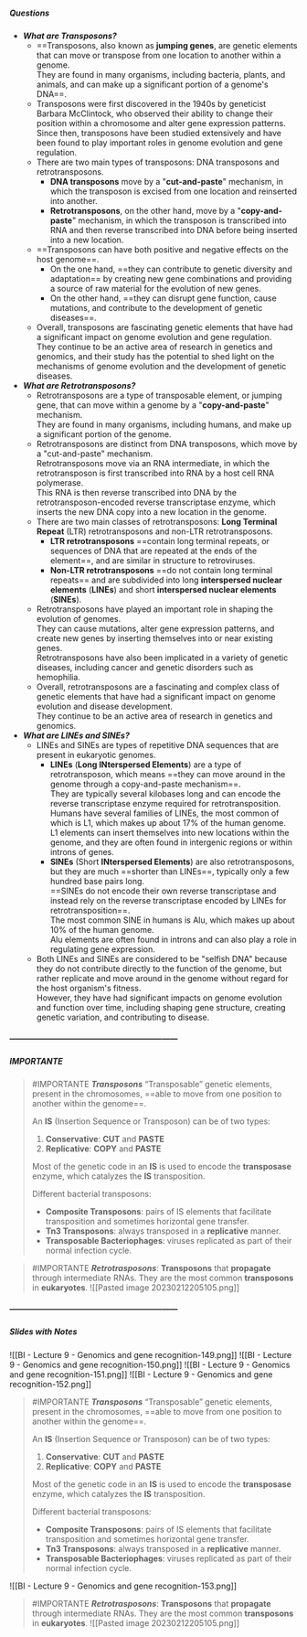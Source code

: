##### Questions
- ***What are Transposons?***
	- ==Transposons, also known as **jumping genes**, are genetic elements that can move or transpose from one location to another within a genome. <br>They are found in many organisms, including bacteria, plants, and animals, and can make up a significant portion of a genome's DNA==.
	- Transposons were first discovered in the 1940s by geneticist Barbara McClintock, who observed their ability to change their position within a chromosome and alter gene expression patterns. <br>Since then, transposons have been studied extensively and have been found to play important roles in genome evolution and gene regulation.
	- There are two main types of transposons: DNA transposons and retrotransposons. 
		- **DNA transposons** move by a "**cut-and-paste**" mechanism, in which the transposon is excised from one location and reinserted into another. 
		- **Retrotransposons**, on the other hand, move by a "**copy-and-paste**" mechanism, in which the transposon is transcribed into RNA and then reverse transcribed into DNA before being inserted into a new location.
	- ==Transposons can have both positive and negative effects on the host genome==. 
		- On the one hand, ==they can contribute to genetic diversity and adaptation== by creating new gene combinations and providing a source of raw material for the evolution of new genes. 
		- On the other hand, ==they can disrupt gene function, cause mutations, and contribute to the development of genetic diseases==.
	- Overall, transposons are fascinating genetic elements that have had a significant impact on genome evolution and gene regulation. <br>They continue to be an active area of research in genetics and genomics, and their study has the potential to shed light on the mechanisms of genome evolution and the development of genetic diseases.
- ***What are Retrotransposons?***
	- Retrotransposons are a type of transposable element, or jumping gene, that can move within a genome by a "**copy-and-paste**" mechanism. <br>They are found in many organisms, including humans, and make up a significant portion of the genome.
	- Retrotransposons are distinct from DNA transposons, which move by a "cut-and-paste" mechanism. <br>Retrotransposons move via an RNA intermediate, in which the retrotransposon is first transcribed into RNA by a host cell RNA polymerase. <br>This RNA is then reverse transcribed into DNA by the retrotransposon-encoded reverse transcriptase enzyme, which inserts the new DNA copy into a new location in the genome.
	- There are two main classes of retrotransposons: **Long Terminal Repeat** (LTR) retrotransposons and non-LTR retrotransposons. 
		- **LTR retrotransposons** ==contain long terminal repeats, or sequences of DNA that are repeated at the ends of the element==, and are similar in structure to retroviruses. 
		- **Non-LTR retrotransposons** ==do not contain long terminal repeats== and are subdivided into long **interspersed nuclear elements** (**LINEs**) and short **interspersed nuclear elements** (**SINEs**).
	- Retrotransposons have played an important role in shaping the evolution of genomes. <br>They can cause mutations, alter gene expression patterns, and create new genes by inserting themselves into or near existing genes. <br>Retrotransposons have also been implicated in a variety of genetic diseases, including cancer and genetic disorders such as hemophilia.
	- Overall, retrotransposons are a fascinating and complex class of genetic elements that have had a significant impact on genome evolution and disease development. <br>They continue to be an active area of research in genetics and genomics.
- ***What are LINEs and SINEs?***
	- LINEs and SINEs are types of repetitive DNA sequences that are present in eukaryotic genomes.
		- **LINEs** (**Long INterspersed Elements**) are a type of retrotransposon, which means ==they can move around in the genome through a copy-and-paste mechanism==. <br>They are typically several kilobases long and can encode the reverse transcriptase enzyme required for retrotransposition. <br>Humans have several families of LINEs, the most common of which is L1, which makes up about 17% of the human genome. <br>L1 elements can insert themselves into new locations within the genome, and they are often found in intergenic regions or within introns of genes.
		- **SINEs** (Short **INterspersed Elements**) are also retrotransposons, but they are much ==shorter than LINEs==, typically only a few hundred base pairs long.<br> ==SINEs do not encode their own reverse transcriptase and instead rely on the reverse transcriptase encoded by LINEs for retrotransposition==. <br>The most common SINE in humans is Alu, which makes up about 10% of the human genome. <br>Alu elements are often found in introns and can also play a role in regulating gene expression.
	- Both LINEs and SINEs are considered to be "selfish DNA" because they do not contribute directly to the function of the genome, but rather replicate and move around in the genome without regard for the host organism's fitness. <br>However, they have had significant impacts on genome evolution and function over time, including shaping gene structure, creating genetic variation, and contributing to disease.

##### —————————————————————
##### IMPORTANTE

> #IMPORTANTE ***Transposons***
> “Transposable” genetic elements, present in the chromosomes, ==able to move from one position to another within the genome==.
> 
> An **IS** (Insertion Sequence or Transposon) can be of two types:
> 1. **Conservative**: **CUT** and **PASTE**
> 2. **Replicative**: **COPY** and **PASTE**
> 
> Most of the genetic code in an **IS** is used to encode the **transposase** enzyme, which catalyzes the **IS** transposition.
> 
> Different bacterial transposons:
> - **Composite Transposons**: pairs of IS elements that facilitate transposition and sometimes horizontal gene transfer.
> - **Tn3 Transposons**: always transposed in a **replicative** manner.
> - **Transposable Bacteriophages**: viruses replicated as part of their normal infection cycle.

> #IMPORTANTE ***Retrotrasposons***:
> **Transposons** that **propagate** through intermediate RNAs.
> They are the most common **transposons** in **eukaryotes**.
> ![[Pasted image 20230212205105.png]]

##### —————————————————————
##### Slides with Notes
![[BI - Lecture 9 - Genomics and gene recognition-149.png]] ![[BI - Lecture 9 - Genomics and gene recognition-150.png]] ![[BI - Lecture 9 - Genomics and gene recognition-151.png]] ![[BI - Lecture 9 - Genomics and gene recognition-152.png]]

> #IMPORTANTE ***Transposons***
> “Transposable” genetic elements, present in the chromosomes, ==able to move from one position to another within the genome==.
> 
> An **IS** (Insertion Sequence or Transposon) can be of two types:
> 1. **Conservative**: **CUT** and **PASTE**
> 2. **Replicative**: **COPY** and **PASTE**
> 
> Most of the genetic code in an **IS** is used to encode the **transposase** enzyme, which catalyzes the **IS** transposition.
> 
> Different bacterial transposons:
> - **Composite Transposons**: pairs of IS elements that facilitate transposition and sometimes horizontal gene transfer.
> - **Tn3 Transposons**: always transposed in a **replicative** manner.
> - **Transposable Bacteriophages**: viruses replicated as part of their normal infection cycle.

![[BI - Lecture 9 - Genomics and gene recognition-153.png]]

> #IMPORTANTE ***Retrotrasposons***:
> **Transposons** that **propagate** through intermediate RNAs.
> They are the most common **transposons** in **eukaryotes**.
> ![[Pasted image 20230212205105.png]]